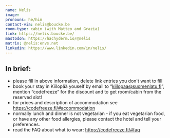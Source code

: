 ```yaml
---
name: Nelis
image: 
pronouns: he/him
contact-via: nelis@boucke.be
room-type: cabin (with Matteo and Grazia)
link: https://nelis.boucke.be/
mastodon: https://hachyderm.io/@nelis
matrix: @nelis:envs.net
linkedin: https://www.linkedin.com/in/nelis/
---
```


## In brief:

- please fill in above information, delete link entries you don't want to fill
- book your stay in Kiilopää youself by email to “kiilopaa@suomenlatu.fi”, mention “codefreeze” for the discount and to get room/cabin from the reserved slot!
- for prices and description of accommodation see https://codefreeze.fi/#accommodation
- normally lunch and dinner is not vegetarian - if you eat vegetarian food, or have any other food allergies, please contact the hotel and tell your preferences.
- read the FAQ about what to wear: https://codefreeze.fi/#faq
